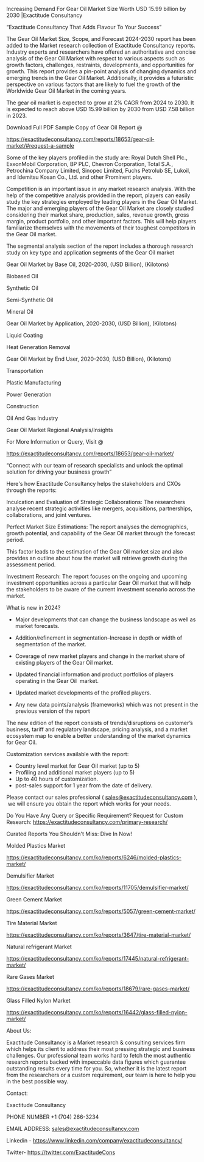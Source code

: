 Increasing Demand For Gear Oil Market Size Worth USD 15.99 billion by 2030 |Exactitude Consultancy

“Exactitude Consultancy That Adds Flavour To Your Success”

The Gear Oil Market Size, Scope, and Forecast 2024-2030 report has been added to the Market research collection of Exactitude Consultancy reports. Industry experts and researchers have offered an authoritative and concise analysis of the Gear Oil Market with respect to various aspects such as growth factors, challenges, restraints, developments, and opportunities for growth. This report provides a pin-point analysis of changing dynamics and emerging trends in the Gear Oil Market. Additionally, it provides a futuristic perspective on various factors that are likely to fuel the growth of the Worldwide Gear Oil Market in the coming years.

The gear oil market is expected to grow at 2% CAGR from 2024 to 2030. It is expected to reach above USD 15.99 billion by 2030 from USD 7.58 billion in 2023.

Download Full PDF Sample Copy of Gear Oil Report @

https://exactitudeconsultancy.com/reports/18653/gear-oil-market/#request-a-sample

Some of the key players profiled in the study are: Royal Dutch Shell Plc., ExxonMobil Corporation, BP PLC, Chevron Corporation, Total S.A., Petrochina Company Limited, Sinopec Limited, Fuchs Petrolub SE, Lukoil, and Idemitsu Kosan Co., Ltd. and other Prominent players.

Competition is an important issue in any market research analysis. With the help of the competitive analysis provided in the report, players can easily study the key strategies employed by leading players in the Gear Oil Market. The major and emerging players of the Gear Oil Market are closely studied considering their market share, production, sales, revenue growth, gross margin, product portfolio, and other important factors. This will help players familiarize themselves with the movements of their toughest competitors in the Gear Oil market.

The segmental analysis section of the report includes a thorough research study on key type and application segments of the Gear Oil market

Gear Oil Market by Base Oil, 2020-2030, (USD Billion), (Kilotons)

Biobased Oil

Synthetic Oil

Semi-Synthetic Oil

Mineral Oil

Gear Oil Market by Application, 2020-2030, (USD Billion), (Kilotons)

Liquid Coating

Heat Generation Removal

Gear Oil Market by End User, 2020-2030, (USD Billion), (Kilotons)

Transportation

Plastic Manufacturing

Power Generation

Construction

Oil And Gas Industry

Gear Oil Market Regional Analysis/Insights

For More Information or Query, Visit @

https://exactitudeconsultancy.com/reports/18653/gear-oil-market/

“Connect with our team of research specialists and unlock the optimal solution for driving your business growth”

Here's how Exactitude Consultancy helps the stakeholders and CXOs through the reports:

Inculcation and Evaluation of Strategic Collaborations: The researchers analyse recent strategic activities like mergers, acquisitions, partnerships, collaborations, and joint ventures.

Perfect Market Size Estimations: The report analyses the demographics, growth potential, and capability of the Gear Oil market through the forecast period.

This factor leads to the estimation of the Gear Oil market size and also provides an outline about how the market will retrieve growth during the assessment period.

Investment Research: The report focuses on the ongoing and upcoming investment opportunities across a particular Gear Oil market that will help the stakeholders to be aware of the current investment scenario across the market.

What is new in 2024?

- Major developments that can change the business landscape as well as market forecasts.

- Addition/refinement in segmentation–Increase in depth or width of segmentation of the market.

- Coverage of new market players and change in the market share of existing players of the Gear Oil market.

- Updated financial information and product portfolios of players operating in the Gear Oil  market.

- Updated market developments of the profiled players.

- Any new data points/analysis (frameworks) which was not present in the previous version of the report

The new edition of the report consists of trends/disruptions on customer’s business, tariff and regulatory landscape, pricing analysis, and a market ecosystem map to enable a better understanding of the market dynamics for Gear Oil.

Customization services available with the report:

- Country level market for Gear Oil market (up to 5)
- Profiling and additional market players (up to 5)
- Up to 40 hours of customization.
- post-sales support for 1 year from the date of delivery.

Please contact our sales professional ( sales@exactitudeconsultancy.com ),  we will ensure you obtain the report which works for your needs.

Do You Have Any Query or Specific Requirement? Request for Custom Research: https://exactitudeconsultancy.com/primary-research/

Curated Reports You Shouldn't Miss: Dive In Now!

Molded Plastics Market

https://exactitudeconsultancy.com/ko/reports/6246/molded-plastics-market/

Demulsifier Market

https://exactitudeconsultancy.com/ko/reports/11705/demulsifier-market/

Green Cement Market

https://exactitudeconsultancy.com/ko/reports/5057/green-cement-market/

Tire Material Market

https://exactitudeconsultancy.com/ko/reports/3647/tire-material-market/

Natural refrigerant Market

https://exactitudeconsultancy.com/ko/reports/17445/natural-refrigerant-market/

Rare Gases Market

https://exactitudeconsultancy.com/ko/reports/18679/rare-gases-market/

Glass Filled Nylon Market

https://exactitudeconsultancy.com/ko/reports/16442/glass-filled-nylon-market/

About Us:

Exactitude Consultancy is a Market research & consulting services firm which helps its client to address their most pressing strategic and business challenges. Our professional team works hard to fetch the most authentic research reports backed with impeccable data figures which guarantee outstanding results every time for you. So, whether it is the latest report from the researchers or a custom requirement, our team is here to help you in the best possible way.

Contact:

Exactitude Consultancy

PHONE NUMBER +1 (704) 266-3234

EMAIL ADDRESS: sales@exactitudeconsultancy.com

Linkedin - https://www.linkedin.com/company/exactitudeconsultancy/

Twitter- https://twitter.com/ExactitudeCons
